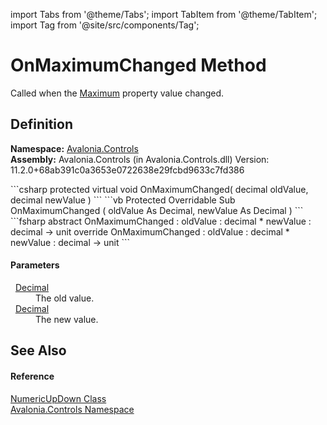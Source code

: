 import Tabs from '@theme/Tabs'; 
import TabItem from '@theme/TabItem'; 
import Tag from '@site/src/components/Tag'; 

# OnMaximumChanged Method


Called when the <a href="P_Avalonia_Controls_NumericUpDown_Maximum">Maximum</a> property value changed.



## Definition
**Namespace:** <a href="N_Avalonia_Controls">Avalonia.Controls</a>  
**Assembly:** Avalonia.Controls (in Avalonia.Controls.dll) Version: 11.2.0+68ab391c0a3653e0722638e29fcbd9633c7fd386

<Tabs groupId="api-code-preview">
<TabItem value="csharp" label="C#">
```csharp
protected virtual void OnMaximumChanged(
	decimal oldValue,
	decimal newValue
)
```
</TabItem>
<TabItem value="vb" label="VB">
```vb
Protected Overridable Sub OnMaximumChanged ( 
	oldValue As Decimal,
	newValue As Decimal
)
```
</TabItem>
<TabItem value="fsharp" label="F#">
```fsharp
abstract OnMaximumChanged : 
        oldValue : decimal * 
        newValue : decimal -> unit 
override OnMaximumChanged : 
        oldValue : decimal * 
        newValue : decimal -> unit 
```
</TabItem>
</Tabs>



#### Parameters
<dl><dt>  <a href="https://learn.microsoft.com/dotnet/api/system.decimal" target="_blank" rel="noopener noreferrer">Decimal</a></dt><dd>The old value.</dd><dt>  <a href="https://learn.microsoft.com/dotnet/api/system.decimal" target="_blank" rel="noopener noreferrer">Decimal</a></dt><dd>The new value.</dd></dl>

## See Also


#### Reference
<a href="T_Avalonia_Controls_NumericUpDown">NumericUpDown Class</a>  
<a href="N_Avalonia_Controls">Avalonia.Controls Namespace</a>  
